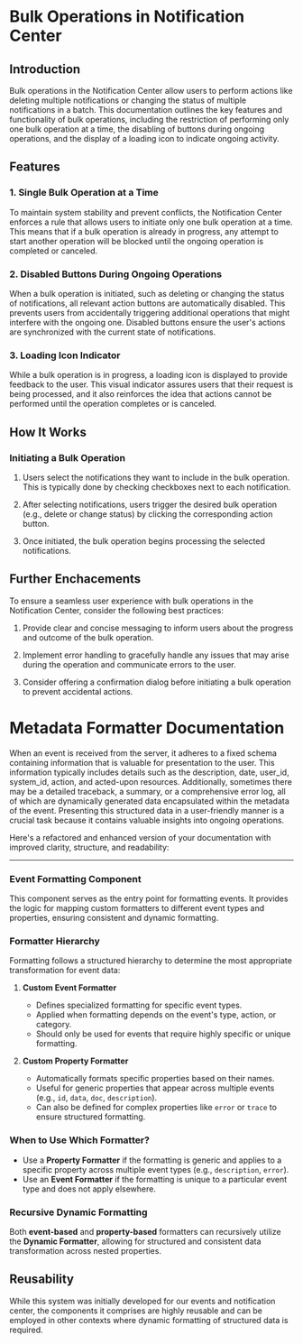 # Bulk Operations in Notification Center

## Introduction

Bulk operations in the Notification Center allow users to perform actions like deleting multiple notifications or changing the status of multiple notifications in a batch. This documentation outlines the key features and functionality of bulk operations, including the restriction of performing only one bulk operation at a time, the disabling of buttons during ongoing operations, and the display of a loading icon to indicate ongoing activity.

## Features

### 1. Single Bulk Operation at a Time

To maintain system stability and prevent conflicts, the Notification Center enforces a rule that allows users to initiate only one bulk operation at a time. This means that if a bulk operation is already in progress, any attempt to start another operation will be blocked until the ongoing operation is completed or canceled.

### 2. Disabled Buttons During Ongoing Operations

When a bulk operation is initiated, such as deleting or changing the status of notifications, all relevant action buttons are automatically disabled. This prevents users from accidentally triggering additional operations that might interfere with the ongoing one. Disabled buttons ensure the user's actions are synchronized with the current state of notifications.

### 3. Loading Icon Indicator

While a bulk operation is in progress, a loading icon is displayed to provide feedback to the user. This visual indicator assures users that their request is being processed, and it also reinforces the idea that actions cannot be performed until the operation completes or is canceled.

## How It Works

### Initiating a Bulk Operation

1. Users select the notifications they want to include in the bulk operation. This is typically done by checking checkboxes next to each notification.

2. After selecting notifications, users trigger the desired bulk operation (e.g., delete or change status) by clicking the corresponding action button.

3. Once initiated, the bulk operation begins processing the selected notifications.

## Further Enchacements

To ensure a seamless user experience with bulk operations in the Notification Center, consider the following best practices:

1. Provide clear and concise messaging to inform users about the progress and outcome of the bulk operation.

2. Implement error handling to gracefully handle any issues that may arise during the operation and communicate errors to the user.

3. Consider offering a confirmation dialog before initiating a bulk operation to prevent accidental actions.

# Metadata Formatter Documentation

When an event is received from the server, it adheres to a fixed schema containing information that is valuable for presentation to the user. This information typically includes details such as the description, date, user_id, system_id, action, and acted-upon resources. Additionally, sometimes there may be a detailed traceback, a summary, or a comprehensive error log, all of which are dynamically generated data encapsulated within the metadata of the event. Presenting this structured data in a user-friendly manner is a crucial task because it contains valuable insights into ongoing operations.

Here's a refactored and enhanced version of your documentation with improved clarity, structure, and readability:

---

### Event Formatting Component

This component serves as the entry point for formatting events. It provides the logic for mapping custom formatters to different event types and properties, ensuring consistent and dynamic formatting.

### Formatter Hierarchy

Formatting follows a structured hierarchy to determine the most appropriate transformation for event data:

1. **Custom Event Formatter**
   - Defines specialized formatting for specific event types.
   - Applied when formatting depends on the event's type, action, or category.
   - Should only be used for events that require highly specific or unique formatting.

2. **Custom Property Formatter**
   - Automatically formats specific properties based on their names.
   - Useful for generic properties that appear across multiple events (e.g., `id`, `data`, `doc`, `description`).
   - Can also be defined for complex properties like `error` or `trace` to ensure structured formatting.

### When to Use Which Formatter?

- Use a **Property Formatter** if the formatting is generic and applies to a specific property across multiple event types (e.g., `description`, `error`).
- Use an **Event Formatter** if the formatting is unique to a particular event type and does not apply elsewhere.

### Recursive Dynamic Formatting

Both **event-based** and **property-based** formatters can recursively utilize the **Dynamic Formatter**, allowing for structured and consistent data transformation across nested properties.

## Reusability

While this system was initially developed for our events and notification center, the components it comprises are highly reusable and can be employed in other contexts where dynamic formatting of structured data is required.
